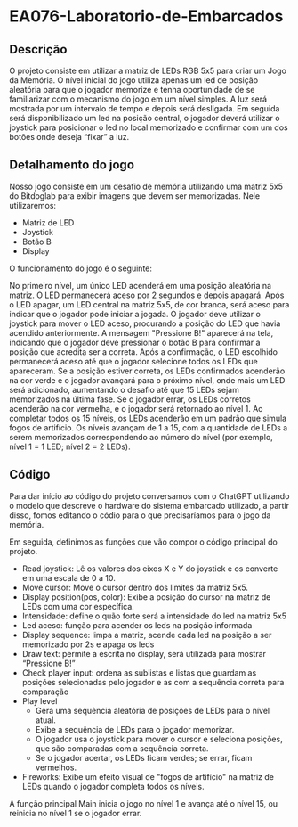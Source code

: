 # EA076-Laboratorio-de-Embarcados

## Descrição

O projeto consiste em utilizar a matriz de LEDs RGB 5x5 para criar um Jogo da Memória. O nível inicial do jogo utiliza apenas um led de posição aleatória para que o jogador memorize e tenha oportunidade de se familiarizar com o mecanismo do jogo em um nível simples. A luz será mostrada por um intervalo de tempo e depois será desligada. Em seguida será disponibilizado um led na posição central, o jogador deverá utilizar o joystick para posicionar o led no local memorizado e confirmar com um dos botões onde deseja “fixar” a luz. 

## Detalhamento do jogo
Nosso jogo consiste em um desafio de memória utilizando uma matriz 5x5 do Bitdoglab para exibir imagens que devem ser memorizadas. Nele utilizaremos:
- Matriz de LED
- Joystick
- Botão B
- Display


O funcionamento do jogo é o seguinte:

No primeiro nível, um único LED acenderá em uma posição aleatória na matriz.
O LED permanecerá aceso por 2 segundos e depois apagará.
Após o LED apagar, um LED central na matriz 5x5, de cor branca, será aceso para indicar que o jogador pode iniciar a jogada.
O jogador deve utilizar o joystick para mover o LED aceso, procurando a posição do LED que havia acendido anteriormente.
A mensagem "Pressione B!" aparecerá na tela, indicando que o jogador deve pressionar o botão B para confirmar a posição que acredita ser a correta.
Após a confirmação, o LED escolhido permanecerá aceso até que o jogador selecione todos os LEDs que apareceram.
Se a posição estiver correta, os LEDs confirmados acenderão na cor verde e o jogador avançará para o próximo nível, onde mais um LED será adicionado, aumentando o desafio até que 15 LEDs sejam memorizados na última fase.
Se o jogador errar, os LEDs corretos acenderão na cor vermelha, e o jogador será retornado ao nível 1.
Ao completar todos os 15 níveis, os LEDs acenderão em um padrão que simula fogos de artifício.
Os níveis avançam de 1 a 15, com a quantidade de LEDs a serem memorizados correspondendo ao número do nível (por exemplo, nível 1 = 1 LED; nível 2 = 2 LEDs).


## Código

Para dar início ao código do projeto conversamos com o ChatGPT utilizando o modelo que descreve o hardware do sistema embarcado utilizado, a partir disso, fomos editando o códio para o que precisaríamos para o jogo da memória.

Em seguida, definimos as funções que vão compor o código principal do projeto. 
- Read joystick: Lê os valores dos eixos X e Y do joystick e os converte em uma escala de 0 a 10.
- Move cursor: Move o cursor dentro dos limites da matriz 5x5.
- Display position(pos, color): Exibe a posição do cursor na matriz de LEDs com uma cor específica.
- Intensidade: define o quão forte será a intensidade do led na matriz 5x5
- Led aceso: função para acender os leds na posição informada
- Display sequence: limpa a matriz, acende cada led na posição a ser memorizado por 2s e apaga os leds
- Draw text: permite a escrita no display, será utilizada para mostrar “Pressione B!”
- Check player input: ordena as sublistas e listas que guardam as posições selecionadas pelo jogador e as com a sequência correta para comparação 
- Play level
  - Gera uma sequência aleatória de posições de LEDs para o nível atual.
  - Exibe a sequência de LEDs para o jogador memorizar.
  - O jogador usa o joystick para mover o cursor e seleciona posições, que são comparadas com a sequência correta.
  - Se o jogador acertar, os LEDs ficam verdes; se errar, ficam vermelhos.
- Fireworks: Exibe um efeito visual de "fogos de artifício" na matriz de LEDs quando o jogador completa todos os níveis.

A função principal Main inicia o jogo no nível 1 e avança até o nível 15, ou reinicia no nível 1 se o jogador errar.

